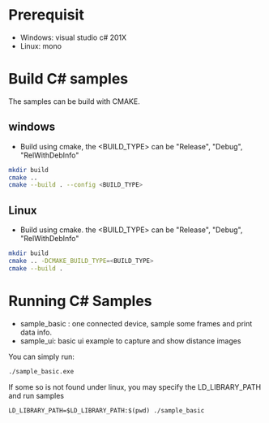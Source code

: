 # Prerequisit # 
* Windows: visual studio c# 201X
* Linux: mono

# Build C# samples #

The samples can be build with CMAKE.

## windows ##

* Build using cmake, the <BUILD_TYPE> can be "Release", "Debug", "RelWithDebInfo"

```bash
mkdir build
cmake ..
cmake --build . --config <BUILD_TYPE>
```

 ## Linux ##

* Build using cmake. the <BUILD_TYPE> can be "Release", "Debug", "RelWithDebInfo"
```bash
mkdir build
cmake .. -DCMAKE_BUILD_TYPE=<BUILD_TYPE>
cmake --build . 
```



# Running C# Samples

* sample_basic : one connected device,  sample some frames and print data info.
* sample_ui:  basic ui example to capture and show distance images

You can simply run:

```bash
./sample_basic.exe
```

If some so is not found under linux, you may specify the LD_LIBRARY_PATH and run samples

```
LD_LIBRARY_PATH=$LD_LIBRARY_PATH:$(pwd) ./sample_basic
```

